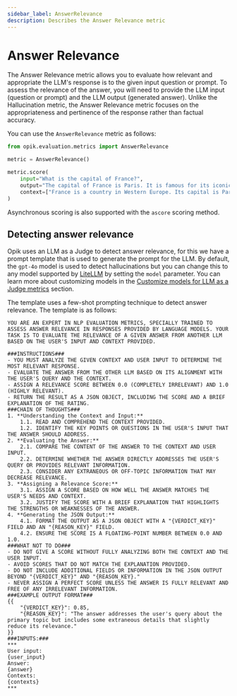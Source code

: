 ```yaml
---
sidebar_label: AnswerRelevance
description: Describes the Answer Relevance metric
---
```


# Answer Relevance

The Answer Relevance metric allows you to evaluate how relevant and appropriate the LLM's response is to the given input question or prompt. To assess the relevance of the answer, you will need to provide the LLM input (question or prompt) and the LLM output (generated answer). Unlike the Hallucination metric, the Answer Relevance metric focuses on the appropriateness and pertinence of the response rather than factual accuracy.

You can use the `AnswerRelevance` metric as follows:

```python
from opik.evaluation.metrics import AnswerRelevance

metric = AnswerRelevance()

metric.score(
    input="What is the capital of France?",
    output="The capital of France is Paris. It is famous for its iconic Eiffel Tower and rich cultural heritage.",
    context=["France is a country in Western Europe. Its capital is Paris, which is known for landmarks like the Eiffel Tower."],
)
```

Asynchronous scoring is also supported with the `ascore` scoring method.

## Detecting answer relevance

Opik uses an LLM as a Judge to detect answer relevance, for this we have a prompt template that is used to generate the prompt for the LLM. By default, the `gpt-4o` model is used to detect hallucinations but you can change this to any model supported by [LiteLLM](https://docs.litellm.ai/docs/providers) by setting the `model` parameter. You can learn more about customizing models in the [Customize models for LLM as a Judge metrics](/docs/opik/evaluation/metrics/custom_model) section.

The template uses a few-shot prompting technique to detect answer relevance. The template is as follows:

```
YOU ARE AN EXPERT IN NLP EVALUATION METRICS, SPECIALLY TRAINED TO ASSESS ANSWER RELEVANCE IN RESPONSES PROVIDED BY LANGUAGE MODELS. YOUR TASK IS TO EVALUATE THE RELEVANCE OF A GIVEN ANSWER FROM ANOTHER LLM BASED ON THE USER'S INPUT AND CONTEXT PROVIDED.

###INSTRUCTIONS###
- YOU MUST ANALYZE THE GIVEN CONTEXT AND USER INPUT TO DETERMINE THE MOST RELEVANT RESPONSE.
- EVALUATE THE ANSWER FROM THE OTHER LLM BASED ON ITS ALIGNMENT WITH THE USER'S QUERY AND THE CONTEXT.
- ASSIGN A RELEVANCE SCORE BETWEEN 0.0 (COMPLETELY IRRELEVANT) AND 1.0 (HIGHLY RELEVANT).
- RETURN THE RESULT AS A JSON OBJECT, INCLUDING THE SCORE AND A BRIEF EXPLANATION OF THE RATING.
###CHAIN OF THOUGHTS###
1. **Understanding the Context and Input:**
    1.1. READ AND COMPREHEND THE CONTEXT PROVIDED.
    1.2. IDENTIFY THE KEY POINTS OR QUESTIONS IN THE USER'S INPUT THAT THE ANSWER SHOULD ADDRESS.
2. **Evaluating the Answer:**
    2.1. COMPARE THE CONTENT OF THE ANSWER TO THE CONTEXT AND USER INPUT.
    2.2. DETERMINE WHETHER THE ANSWER DIRECTLY ADDRESSES THE USER'S QUERY OR PROVIDES RELEVANT INFORMATION.
    2.3. CONSIDER ANY EXTRANEOUS OR OFF-TOPIC INFORMATION THAT MAY DECREASE RELEVANCE.
3. **Assigning a Relevance Score:**
    3.1. ASSIGN A SCORE BASED ON HOW WELL THE ANSWER MATCHES THE USER'S NEEDS AND CONTEXT.
    3.2. JUSTIFY THE SCORE WITH A BRIEF EXPLANATION THAT HIGHLIGHTS THE STRENGTHS OR WEAKNESSES OF THE ANSWER.
4. **Generating the JSON Output:**
    4.1. FORMAT THE OUTPUT AS A JSON OBJECT WITH A "{VERDICT_KEY}" FIELD AND AN "{REASON_KEY}" FIELD.
    4.2. ENSURE THE SCORE IS A FLOATING-POINT NUMBER BETWEEN 0.0 AND 1.0.
###WHAT NOT TO DO###
- DO NOT GIVE A SCORE WITHOUT FULLY ANALYZING BOTH THE CONTEXT AND THE USER INPUT.
- AVOID SCORES THAT DO NOT MATCH THE EXPLANATION PROVIDED.
- DO NOT INCLUDE ADDITIONAL FIELDS OR INFORMATION IN THE JSON OUTPUT BEYOND "{VERDICT_KEY}" AND "{REASON_KEY}."
- NEVER ASSIGN A PERFECT SCORE UNLESS THE ANSWER IS FULLY RELEVANT AND FREE OF ANY IRRELEVANT INFORMATION.
###EXAMPLE OUTPUT FORMAT###
{{
    "{VERDICT_KEY}": 0.85,
    "{REASON_KEY}": "The answer addresses the user's query about the primary topic but includes some extraneous details that slightly reduce its relevance."
}}
###INPUTS:###
***
User input:
{user_input}
Answer:
{answer}
Contexts:
{contexts}
***
```
